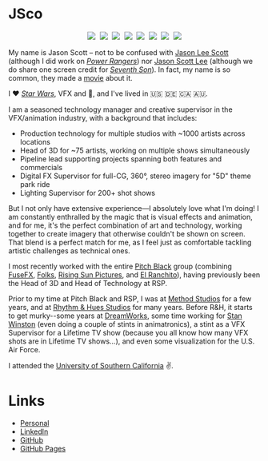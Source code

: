 <!--
**jasoncscott/jasoncscott** is a ✨ _special_ ✨ repository because its `README.md` (this file) appears on your GitHub profile.

Here are some ideas to get you started:

- 🔭 I’m currently working on ...
- 🌱 I’m currently learning ...
- 👯 I’m looking to collaborate on ...
- 🤔 I’m looking for help with ...
- 💬 Ask me about ...
- 📫 How to reach me: ...
- 😄 Pronouns: ...
- ⚡ Fun fact: ...
-->
# JSco

<!-- Socials -->
<p align="center">
  <kbd>
    <a href="https://www.facebook.com/jason.c.scott"  title="Facebook">
      <img src="https://img.shields.io/badge/jason.c.scott-0866FF?logo=Facebook&logoColor=white" /></a>
    <a href="https://www.github.com/jasoncscott"  title="GitHub">
      <img src="https://img.shields.io/badge/jasoncscott-181717?logo=GitHub&logoColor=white" /></a>
    <a href="https://www.imdb.com/name/nm1108233/"  title="IMDB">
      <img src="https://img.shields.io/badge/Jason%20Scott-F5C518?logo=IMDB&logoColor=white" /></a>
    <a href="https://www.linkedin.com/in/jasoncscott" title="LinkedIn">
      <img src="https://img.shields.io/badge/jasoncscott-0072b1?logo=Linkedin&logoColor=white" /></a>
    <a href="https://twitter.com/jason_c_scott"       title="Twitter">
      <img src="https://img.shields.io/badge/@jason__c__scott-00acee?logo=Twitter&logoColor=white" /></a>
    <a href="https://www.youtube.com/@jasoncscott"    title="YouTube">
      <img src="https://img.shields.io/badge/jasoncscott-FF0000?logo=YouTube&logoColor=white" /></a>
    <a href="https://vimeo.com/jasoncscott"           title="Vimeo">
    <img src="https://img.shields.io/badge/jasoncscott-1AB7EA?logo=Vimeo&logoColor=white" /></a>
    <a href="https://zerply.com/jason_scott"          title="Zerply">
      <img src="https://img.shields.io/badge/jason_scott-7BBB6E?logo=Zerply&logoColor=white" /></a>
  </kbd>
</p>

My name is Jason Scott – not to be confused with [Jason Lee Scott](http://www.powerrangers.com/character/mighty-morphin-power-rangers-jason-lee-scott-red-ranger-season-1/) (although I did work on _[Power Rangers](http://www.imdb.com/title/tt3717490)_) nor [Jason Scott Lee](http://www.imdb.com/name/nm0001462/) (although we do share one screen credit for _[Seventh Son](http://www.imdb.com/title/tt1121096/)_).  In fact, my name is so common, they made a [movie](http://www.imdb.com/title/tt0469144/) about it.

I ❤️ _[Star Wars](https://www.starwars.com/)_, VFX and :movie_camera:, and I've lived in 🇺🇸 🇩🇪 🇨🇦 🇦🇺.

I am a seasoned technology manager and creative supervisor in the VFX/animation industry, with a background that includes:
* Production technology for multiple studios with ~1000 artists across locations
* Head of 3D for ~75 artists, working on multiple shows simultaneously
* Pipeline lead supporting projects spanning both features and commercials
* Digital FX Supervisor for full-CG, 360°, stereo imagery for "5D" theme park ride
* Lighting Supervisor for 200+ shot shows

But I not only have extensive experience—I absolutely love what I'm doing! I am constantly enthralled by the magic that is visual effects and animation, and for me, it's the perfect combination of art and technology, working together to create imagery that otherwise couldn't be shown on screen. That blend is a perfect match for me, as I feel just as comfortable tackling artistic challenges as technical ones.

I most recently worked with the entire [Pitch Black](https://www.pitchblackcompany.com/) group (combining [FuseFX](https://www.fusefx.com/), [Folks](https://www.folksvfx.com/), [Rising Sun Pictures](https://www.rsp.com.au/), and [El Ranchito](https://www.elranchito.es/)), having previously been the Head of 3D and Head of Technology at RSP.

Prior to my time at Pitch Black and RSP, I was at [Method Studios](https://www.methodstudios.com/) for a few years, and at [Rhythm & Hues Studios](https://www.rhythm.com/) for many years. Before R&H, it starts to get murky--some years at [DreamWorks](https://www.dreamworksanimation.com/), some time working for [Stan Winston](https://www.stanwistonschool.com/stan-winston-studio) (even doing a couple of stints in animatronics), a stint as a VFX Supervisor for a Lifetime TV show (because you all know how many VFX shots are in Lifetime TV shows...), and even some visualization for the U.S. Air Force.

I attended the [University of Southern California](https://www.usc.edu/) :v:.


# Links
* [Personal](https://www.thescottclan.org/jason/)
* [LinkedIn](https://www.linkedin.com/in/jasoncscott/)
* [GitHub](https://github.com/jasoncscott/)
* [GitHub Pages](https://jasoncscott.github.io/)
